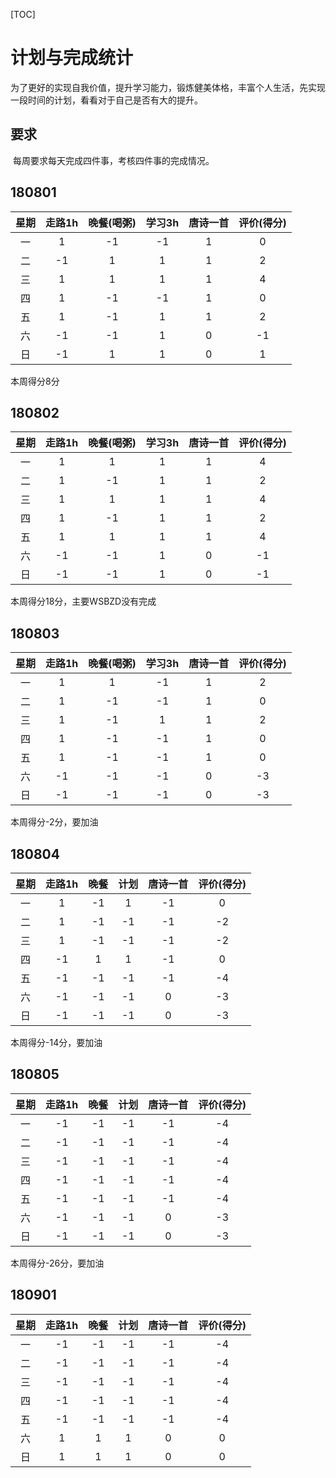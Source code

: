 [TOC]



# 计划与完成统计

​	为了更好的实现自我价值，提升学习能力，锻炼健美体格，丰富个人生活，先实现一段时间的计划，看看对于自己是否有大的提升。





## 要求

​	每周要求每天完成四件事，考核四件事的完成情况。

## 180801

| 星期 | 走路1h | 晚餐(喝粥) | 学习3h | 唐诗一首 | 评价(得分) |
| :--: | :----: | :--------: | :----: | :------: | :--------: |
|  一  |   1    |     -1     |   -1   |    1     |     0      |
|  二  |   -1   |     1      |   1    |    1     |     2      |
|  三  |   1    |     1      |   1    |    1     |     4      |
|  四  |   1    |     -1     |   -1   |    1     |     0      |
|  五  |   1    |     -1     |   1    |    1     |     2      |
|  六  |   -1   |     -1     |   1    |    0     |     -1     |
|  日  |   -1   |     1      |   1    |    0     |     1      |

本周得分8分

## 180802

| 星期 | 走路1h | 晚餐(喝粥) | 学习3h | 唐诗一首 | 评价(得分) |
| :--: | :----: | :--------: | :----: | :------: | :--------: |
|  一  |   1    |  1   |  1   |    1     |     4      |
|  二  | 1 | -1 | 1 | 1 | 2 |
|  三  | 1 | 1 | 1 | 1 | 4 |
|  四  | 1 | -1 | 1 | 1 | 2 |
|  五  | 1 | 1 | 1 | 1 | 4 |
|  六  | -1 | -1 | 1 | 0 | -1 |
| 日 | -1 | -1 | 1 | 0 | -1 |

本周得分18分，主要WSBZD没有完成



## 180803

| 星期 | 走路1h | 晚餐(喝粥) | 学习3h | 唐诗一首 | 评价(得分) |
| :--: | :----: | :--------: | :----: | :------: | :--------: |
|  一  |   1    |     1      |   -1   |    1     |     2      |
|  二  |   1    |     -1     |   -1   |    1     |     0      |
|  三  |   1    |     -1     |   1    |    1     |     2      |
|  四  |   1    |     -1     |   -1   |    1     |     0      |
|  五  |   1    |     -1     |   -1   |    1     |     0      |
|  六  |   -1   |     -1     |   -1   |    0     |     -3     |
|  日  |   -1   |     -1     |   -1   |    0     |     -3     |

本周得分-2分，要加油



## 180804

| 星期 | 走路1h | 晚餐 | 计划 | 唐诗一首 | 评价(得分) |
| :--: | :----: | :--: | :--: | :------: | :--------: |
|  一  |   1    |  -1  |  1   |    -1    |     0      |
|  二  |   1    |  -1  |  -1  |    -1    |     -2     |
|  三  |   1    |  -1  |  -1  |    -1    |     -2     |
|  四  |   -1   |  1   |  1   |    -1    |     0      |
|  五  |   -1   |  -1  |  -1  |    -1    |     -4     |
|  六  |   -1   |  -1  |  -1  |    0     |     -3     |
|  日  |   -1   |  -1  |  -1  |    0     |     -3     |

本周得分-14分，要加油


## 180805

| 星期 | 走路1h | 晚餐 | 计划 | 唐诗一首 | 评价(得分) |
| :--: | :----: | :--: | :--: | :------: | :--------: |
|  一  |   -1    |  -1  |  -1   |    -1    |    -4     |
|  二  |   -1    |  -1  |  -1  |    -1    |    -4     |
|  三  |   -1    |  -1  |  -1  |    -1    |     -4    |
|  四  |   -1   |  -1   |  -1   |    -1    |     -4    |
|  五  |   -1   |  -1  |  -1  |    -1    |     -4     |
|  六  |   -1   |  -1  |  -1  |    0     |     -3     |
|  日  |   -1   |  -1  |  -1  |    0     |     -3     |

本周得分-26分，要加油



## 180901

| 星期 | 走路1h | 晚餐 | 计划 | 唐诗一首 | 评价(得分) |
| :--: | :----: | :--: | :--: | :------: | :--------: |
|  一  |   -1    |  -1  |  -1   |    -1    |    -4     |
|  二  |   -1    |  -1  |  -1  |    -1    |    -4     |
|  三  |   -1    |  -1  |  -1  |    -1    |     -4    |
|  四  |   -1   |  -1   |  -1   |    -1    |     -4    |
|  五  |   -1   |  -1  |  -1  |    -1    |     -4     |
|  六  |   1   |  1  |  1  |    0     |     0     |
|  日  |   1   |  1  |  1  |    0     |     0     |










